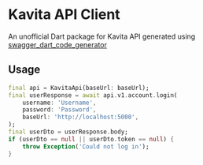 <!-- 
This README describes the package. If you publish this package to pub.dev,
this README's contents appear on the landing page for your package.

For information about how to write a good package README, see the guide for
[writing package pages](https://dart.dev/guides/libraries/writing-package-pages). 

For general information about developing packages, see the Dart guide for
[creating packages](https://dart.dev/guides/libraries/create-library-packages)
and the Flutter guide for
[developing packages and plugins](https://flutter.dev/developing-packages). 
-->

# Kavita API Client

An unofficial Dart package for Kavita API generated using [swagger_dart_code_generator](https://pub.dev/packages/swagger_dart_code_generator)

## Usage

```dart
final api = KavitaApi(baseUrl: baseUrl);
final userResponse = await api.v1.account.login(
    username: 'Username',
    password: 'Password',
    baseUrl: 'http://localhost:5000',
);
final userDto = userResponse.body;
if (userDto == null || userDto.token == null) {
    throw Exception('Could not log in');
}
```
